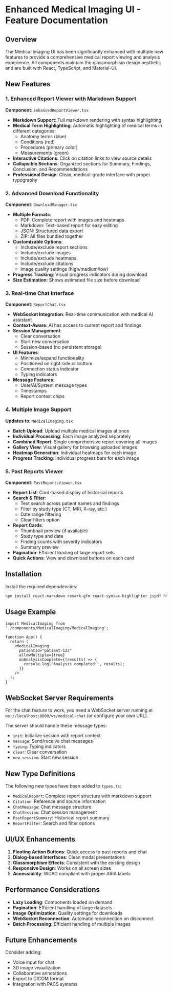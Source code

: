 # Enhanced Medical Imaging UI - Feature Documentation

## Overview

The Medical Imaging UI has been significantly enhanced with multiple new features to provide a comprehensive medical report viewing and analysis experience. All components maintain the glassmorphism design aesthetic and are built with React, TypeScript, and Material-UI.

## New Features

### 1. Enhanced Report Viewer with Markdown Support

**Component**: `EnhancedReportViewer.tsx`

- **Markdown Support**: Full markdown rendering with syntax highlighting
- **Medical Term Highlighting**: Automatic highlighting of medical terms in different categories:
  - Anatomy terms (blue)
  - Conditions (red)
  - Procedures (primary color)
  - Measurements (green)
- **Interactive Citations**: Click on citation links to view source details
- **Collapsible Sections**: Organized sections for Summary, Findings, Conclusion, and Recommendations
- **Professional Design**: Clean, medical-grade interface with proper typography

### 2. Advanced Download Functionality

**Component**: `DownloadManager.tsx`

- **Multiple Formats**:
  - PDF: Complete report with images and heatmaps
  - Markdown: Text-based report for easy editing
  - JSON: Structured data export
  - ZIP: All files bundled together
- **Customizable Options**:
  - Include/exclude report sections
  - Include/exclude images
  - Include/exclude heatmaps
  - Include/exclude citations
  - Image quality settings (high/medium/low)
- **Progress Tracking**: Visual progress indicators during download
- **Size Estimation**: Shows estimated file size before download

### 3. Real-time Chat Interface

**Component**: `ReportChat.tsx`

- **WebSocket Integration**: Real-time communication with medical AI assistant
- **Context-Aware**: AI has access to current report and findings
- **Session Management**: 
  - Clear conversation
  - Start new conversation
  - Session-based (no persistent storage)
- **UI Features**:
  - Minimize/expand functionality
  - Positioned on right side or bottom
  - Connection status indicator
  - Typing indicators
- **Message Features**:
  - User/AI/System message types
  - Timestamps
  - Report context chips

### 4. Multiple Image Support

**Updates to**: `MedicalImaging.tsx`

- **Batch Upload**: Upload multiple medical images at once
- **Individual Processing**: Each image analyzed separately
- **Combined Report**: Single comprehensive report covering all images
- **Gallery View**: Visual gallery for browsing uploaded images
- **Heatmap Generation**: Individual heatmaps for each image
- **Progress Tracking**: Individual progress bars for each image

### 5. Past Reports Viewer

**Component**: `PastReportsViewer.tsx`

- **Report List**: Card-based display of historical reports
- **Search & Filter**:
  - Text search across patient names and findings
  - Filter by study type (CT, MRI, X-ray, etc.)
  - Date range filtering
  - Clear filters option
- **Report Cards**:
  - Thumbnail preview (if available)
  - Study type and date
  - Finding counts with severity indicators
  - Summary preview
- **Pagination**: Efficient loading of large report sets
- **Quick Actions**: View and download buttons on each card

## Installation

Install the required dependencies:

```bash
npm install react-markdown remark-gfm react-syntax-highlighter jspdf html2canvas jszip file-saver date-fns @mui/x-date-pickers framer-motion lucide-react
```

## Usage Example

```tsx
import MedicalImaging from './components/MedicalImaging/MedicalImaging';

function App() {
  return (
    <MedicalImaging
      patientId="patient-123"
      allowMultiple={true}
      onAnalysisComplete={(results) => {
        console.log('Analysis completed:', results);
      }}
    />
  );
}
```

## WebSocket Server Requirements

For the chat feature to work, you need a WebSocket server running at `ws://localhost:8000/ws/medical-chat` (or configure your own URL).

The server should handle these message types:
- `init`: Initialize session with report context
- `message`: Send/receive chat messages
- `typing`: Typing indicators
- `clear`: Clear conversation
- `new_session`: Start new session

## New Type Definitions

The following new types have been added to `types.ts`:

- `MedicalReport`: Complete report structure with markdown support
- `Citation`: Reference and source information
- `ChatMessage`: Chat message structure
- `ChatSession`: Chat session management
- `PastReportSummary`: Historical report summary
- `ReportFilter`: Search and filter options

## UI/UX Enhancements

1. **Floating Action Buttons**: Quick access to past reports and chat
2. **Dialog-based Interfaces**: Clean modal presentations
3. **Glassmorphism Effects**: Consistent with the existing design
4. **Responsive Design**: Works on all screen sizes
5. **Accessibility**: WCAG compliant with proper ARIA labels

## Performance Considerations

- **Lazy Loading**: Components loaded on demand
- **Pagination**: Efficient handling of large datasets
- **Image Optimization**: Quality settings for downloads
- **WebSocket Reconnection**: Automatic reconnection on disconnect
- **Batch Processing**: Efficient handling of multiple images

## Future Enhancements

Consider adding:
- Voice input for chat
- 3D image visualization
- Collaborative annotations
- Export to DICOM format
- Integration with PACS systems